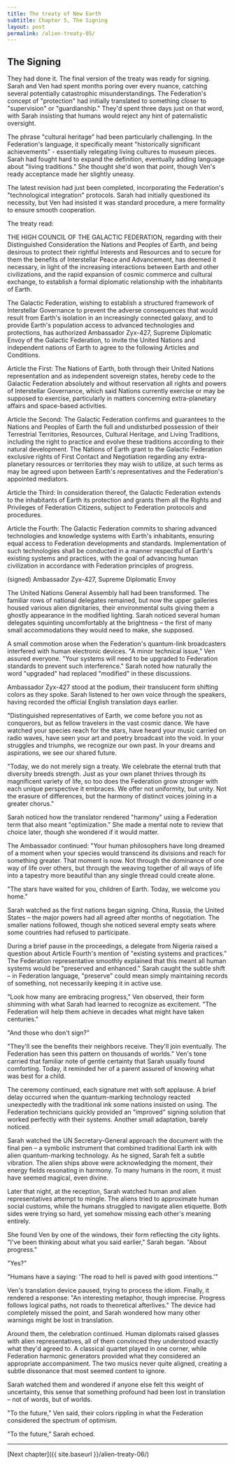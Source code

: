 ```yaml
---
title: The treaty of New Earth
subtitle: Chapter 5, The Signing
layout: post
permalink: /alien-treaty-05/
---
```


## The Signing

They had done it. The final version of the treaty was ready for signing. Sarah and Ven had spent months poring over every nuance, catching several potentially catastrophic misunderstandings. The Federation's concept of "protection" had initially translated to something closer to "supervision" or "guardianship." They'd spent three days just on that word, with Sarah insisting that humans would reject any hint of paternalistic oversight.

The phrase "cultural heritage" had been particularly challenging. In the Federation's language, it specifically meant "historically significant achievements" - essentially relegating living cultures to museum pieces. Sarah had fought hard to expand the definition, eventually adding language about "living traditions." She thought she'd won that point, though Ven's ready acceptance made her slightly uneasy.

The latest revision had just been completed, incorporating the Federation's "technological integration" protocols. Sarah had initially questioned its necessity, but Ven had insisted it was standard procedure, a mere formality to ensure smooth cooperation.

The treaty read:

<div markdown="1" class="code">
THE HIGH COUNCIL OF THE GALACTIC FEDERATION, regarding with their Distinguished Consideration the Nations and Peoples of Earth, and being desirous to protect their rightful Interests and Resources and to secure for them the benefits of Interstellar Peace and Advancement, has deemed it necessary, in light of the increasing interactions between Earth and other civilizations, and the rapid expansion of cosmic commerce and cultural exchange, to establish a formal diplomatic relationship with the inhabitants of Earth.

The Galactic Federation, wishing to establish a structured framework of Interstellar Governance to prevent the adverse consequences that would result from Earth's isolation in an increasingly connected galaxy, and to provide Earth's population access to advanced technologies and protections, has authorized Ambassador Zyx-427, Supreme Diplomatic Envoy of the Galactic Federation, to invite the United Nations and independent nations of Earth to agree to the following Articles and Conditions.

Article the First:
The Nations of Earth, both through their United Nations representation and as independent sovereign states, hereby cede to the Galactic Federation absolutely and without reservation all rights and powers of Interstellar Governance, which said Nations currently exercise or may be supposed to exercise, particularly in matters concerning extra-planetary affairs and space-based activities.

Article the Second:
The Galactic Federation confirms and guarantees to the Nations and Peoples of Earth the full and undisturbed possession of their Terrestrial Territories, Resources, Cultural Heritage, and Living Traditions, including the right to practice and evolve these traditions according to their natural development. The Nations of Earth grant to the Galactic Federation exclusive rights of First Contact and Negotiation regarding any extra-planetary resources or territories they may wish to utilize, at such terms as may be agreed upon between Earth's representatives and the Federation's appointed mediators.

Article the Third:
In consideration thereof, the Galactic Federation extends to the inhabitants of Earth its protection and grants them all the Rights and Privileges of Federation Citizens, subject to Federation protocols and procedures.

Article the Fourth:
The Galactic Federation commits to sharing advanced technologies and knowledge systems with Earth's inhabitants, ensuring equal access to Federation developments and standards. Implementation of such technologies shall be conducted in a manner respectful of Earth's existing systems and practices, with the goal of advancing human civilization in accordance with Federation principles of progress.

(signed) Ambassador Zyx-427, Supreme Diplomatic Envoy
</div>


The United Nations General Assembly hall had been transformed. The familiar rows of national delegates remained, but now the upper galleries housed various alien dignitaries, their environmental suits giving them a ghostly appearance in the modified lighting. Sarah noticed several human delegates squinting uncomfortably at the brightness – the first of many small accommodations they would need to make, she supposed.

A small commotion arose when the Federation's quantum-link broadcasters interfered with human electronic devices. "A minor technical issue," Ven assured everyone. "Your systems will need to be upgraded to Federation standards to prevent such interference." Sarah noted how naturally the word "upgraded" had replaced "modified" in these discussions.

Ambassador Zyx-427 stood at the podium, their translucent form shifting colors as they spoke. Sarah listened to her own voice through the speakers, having recorded the official English translation days earlier.

"Distinguished representatives of Earth, we come before you not as conquerors, but as fellow travelers in the vast cosmic dance. We have watched your species reach for the stars, have heard your music carried on radio waves, have seen your art and poetry broadcast into the void. In your struggles and triumphs, we recognize our own past. In your dreams and aspirations, we see our shared future.

"Today, we do not merely sign a treaty. We celebrate the eternal truth that diversity breeds strength. Just as your own planet thrives through its magnificent variety of life, so too does the Federation grow stronger with each unique perspective it embraces. We offer not uniformity, but unity. Not the erasure of differences, but the harmony of distinct voices joining in a greater chorus."

Sarah noticed how the translator rendered "harmony" using a Federation term that also meant "optimization." She made a mental note to review that choice later, though she wondered if it would matter.

The Ambassador continued: "Your human philosophers have long dreamed of a moment when your species would transcend its divisions and reach for something greater. That moment is now. Not through the dominance of one way of life over others, but through the weaving together of all ways of life into a tapestry more beautiful than any single thread could create alone.

"The stars have waited for you, children of Earth. Today, we welcome you home."

Sarah watched as the first nations began signing. China, Russia, the United States – the major powers had all agreed after months of negotiation. The smaller nations followed, though she noticed several empty seats where some countries had refused to participate.

During a brief pause in the proceedings, a delegate from Nigeria raised a question about Article Fourth's mention of "existing systems and practices." The Federation representative smoothly explained that this meant all human systems would be "preserved and enhanced." Sarah caught the subtle shift – in Federation language, "preserve" could mean simply maintaining records of something, not necessarily keeping it in active use.

"Look how many are embracing progress," Ven observed, their form shimming with what Sarah had learned to recognize as excitement. "The Federation will help them achieve in decades what might have taken centuries."

"And those who don't sign?"

"They'll see the benefits their neighbors receive. They'll join eventually. The Federation has seen this pattern on thousands of worlds." Ven's tone carried that familiar note of gentle certainty that Sarah usually found comforting. Today, it reminded her of a parent assured of knowing what was best for a child.

The ceremony continued, each signature met with soft applause. A brief delay occurred when the quantum-marking technology reacted unexpectedly with the traditional ink some nations insisted on using. The Federation technicians quickly provided an "improved" signing solution that worked perfectly with their systems. Another small adaptation, barely noticed.

Sarah watched the UN Secretary-General approach the document with the final pen – a symbolic instrument that combined traditional Earth ink with alien quantum-marking technology. As he signed, Sarah felt a subtle vibration. The alien ships above were acknowledging the moment, their energy fields resonating in harmony. To many humans in the room, it must have seemed magical, even divine.

Later that night, at the reception, Sarah watched human and alien representatives attempt to mingle. The aliens tried to approximate human social customs, while the humans struggled to navigate alien etiquette. Both sides were trying so hard, yet somehow missing each other's meaning entirely.

She found Ven by one of the windows, their form reflecting the city lights. "I've been thinking about what you said earlier," Sarah began. "About progress."

"Yes?"

"Humans have a saying: 'The road to hell is paved with good intentions.'"

Ven's translation device paused, trying to process the idiom. Finally, it rendered a response: "An interesting metaphor, though imprecise. Progress follows logical paths, not roads to theoretical afterlives." The device had completely missed the point, and Sarah wondered how many other warnings might be lost in translation.

Around them, the celebration continued. Human diplomats raised glasses with alien representatives, all of them convinced they understood exactly what they'd agreed to. A classical quartet played in one corner, while Federation harmonic generators provided what they considered an appropriate accompaniment. The two musics never quite aligned, creating a subtle dissonance that most seemed content to ignore.

Sarah watched them and wondered if anyone else felt this weight of uncertainty, this sense that something profound had been lost in translation – not of words, but of worlds.

"To the future," Ven said, their colors rippling in what the Federation considered the spectrum of optimism.

"To the future," Sarah echoed.

***

[Next chapter]({{ site.baseurl }}/alien-treaty-06/)